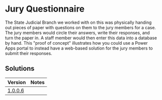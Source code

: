 # Jury Questionnaire
The State Judicial Branch we worked with on this was physically handing out pieces of paper with questions on them to the jury members for a case. The jury members would circle their answers, write their responses, and turn the paper in. A staff member would then enter this data into a database by hand. This "proof of concept" illustrates how you could use a Power Apps portal to instead have a web-based solution for the jury members to submit their responses.

## Solutions
|Version|Notes|
|-|-|
|[1.0.0.6](./solutions/COJudicialQuestionnaire_1_0_0_6.zip)||